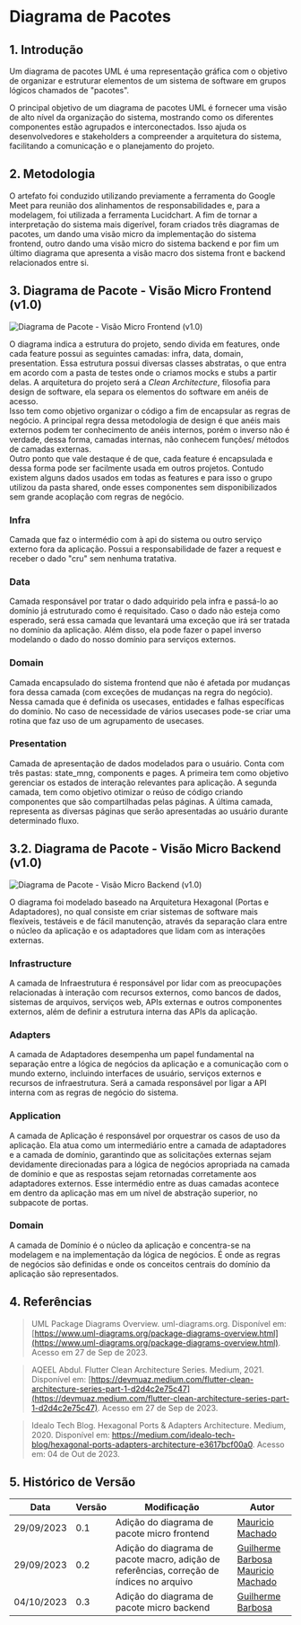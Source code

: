 # Diagrama de Pacotes

## 1. Introdução

Um diagrama de pacotes UML é uma representação gráfica com o objetivo de organizar e estruturar elementos de um sistema de software em grupos lógicos chamados de "pacotes".

O principal objetivo de um diagrama de pacotes UML é fornecer uma visão de alto nível da organização do sistema, mostrando como os diferentes componentes estão agrupados e interconectados. Isso ajuda os desenvolvedores e stakeholders a compreender a arquitetura do sistema, facilitando a comunicação e o planejamento do projeto.

## 2. Metodologia
O artefato foi conduzido utilizando previamente a ferramenta do Google Meet para reunião dos alinhamentos de responsabilidades e, para a modelagem, foi utilizada a ferramenta Lucidchart. A fim de tornar a interpretação do sistema mais digerível, foram criados três diagramas de pacotes, um dando uma visão micro da implementação do sistema frontend, outro dando uma visão micro do sistema backend e por fim um último diagrama que apresenta a visão macro dos sistema front e backend relacionados entre si.

## 3. Diagrama de Pacote - Visão Micro Frontend (v1.0)

![Diagrama de Pacote - Visão Micro Frontend (v1.0)](../Assets//Modelagem/Estatica/diagrama_pacote_frontend_micro_v1.png)

O diagrama indica a estrutura do projeto, sendo divida em features, onde cada feature possui as seguintes camadas: infra, data, domain, presentation. Essa estrutura possui diversas classes abstratas, o que entra em acordo com a pasta de testes onde o criamos mocks e stubs a partir delas. A arquitetura do projeto será a _Clean Architecture_, filosofia para design de software, ela separa os elementos do software em anéis de acesso.<br>
Isso tem como objetivo organizar o código a fim de encapsular as regras de negócio. A principal regra dessa metodologia de design é que anéis mais externos podem ter conhecimento de anéis internos, porém o inverso não é verdade, dessa forma, camadas internas, não conhecem funções/ métodos de camadas externas.<br>
Outro ponto que vale destaque é de que, cada feature é encapsulada e dessa forma pode ser facilmente usada em outros projetos. Contudo existem alguns dados usados em todas as features e para isso o grupo utilizou da pasta shared, onde esses componentes sem disponibilizados sem grande acoplação com regras de negócio.

### Infra

Camada que faz o intermédio com à api do sistema ou outro serviço externo fora da aplicação. Possui a responsabilidade de fazer a request e receber o dado "cru" sem nenhuma tratativa.

### Data

Camada responsável por tratar o dado adquirido pela infra e passá-lo ao domínio já estruturado como é requisitado. Caso o dado não esteja como esperado, será essa camada que levantará uma exceção que irá ser tratada no domínio da aplicação. Além disso, ela pode fazer o papel inverso modelando o dado do nosso domínio para serviços externos.

### Domain

Camada encapsulado do sistema frontend que não é afetada por mudanças fora dessa camada (com exceções de mudanças na regra do negócio). Nessa camada que é definida os usecases, entidades e falhas específicas do domínio. No caso de necessidade de vários usecases pode-se criar uma rotina que faz uso de um agrupamento de usecases.

### Presentation

Camada de apresentação de dados modelados para o usuário. Conta com três pastas: state_mng, components e pages. A primeira tem como objetivo gerenciar os estados de interação relevantes para aplicação. A segunda camada, tem como objetivo otimizar o reúso de código criando componentes que são compartilhadas pelas páginas. A última camada, representa as diversas páginas que serão apresentadas ao usuário durante determinado fluxo.

## 3.2. Diagrama de Pacote - Visão Micro Backend (v1.0)

![Diagrama de Pacote - Visão Micro Backend (v1.0)](../Assets//Modelagem/Estatica/diagrama_pacote_backend_micro_v1.png)

O diagrama foi modelado baseado na Arquitetura Hexagonal (Portas e Adaptadores), no qual consiste em criar sistemas de software mais flexíveis, testáveis e de fácil manutenção, através da separação clara entre o núcleo da aplicação e os adaptadores que lidam com as interações externas.

### Infrastructure

A camada de Infraestrutura é responsável por lidar com as preocupações relacionadas à interação com recursos externos, como bancos de dados, sistemas de arquivos, serviços web, APIs externas e outros componentes externos, além de definir a estrutura interna das APIs da aplicação.

### Adapters

A camada de Adaptadores desempenha um papel fundamental na separação entre a lógica de negócios da aplicação e a comunicação com o mundo externo, incluindo interfaces de usuário, serviços externos e recursos de infraestrutura. Será a camada responsável por ligar a API interna com as regras de negócio do sistema.

### Application

A camada de Aplicação é responsável por orquestrar os casos de uso da aplicação. Ela atua como um intermediário entre a camada de adaptadores e a camada de domínio, garantindo que as solicitações externas sejam devidamente direcionadas para a lógica de negócios apropriada na camada de domínio e que as respostas sejam retornadas corretamente aos adaptadores externos. Esse intermédio entre as duas camadas acontece em dentro da aplicação mas em um nível de abstração superior, no subpacote de portas.

### Domain

A camada de Domínio é o núcleo da aplicação e concentra-se na modelagem e na implementação da lógica de negócios. É onde as regras de negócios são definidas e onde os conceitos centrais do domínio da aplicação são representados.

## 4. Referências

> UML Package Diagrams Overview. <bold>uml-diagrams.org<bold>. Disponível em: [https://www.uml-diagrams.org/package-diagrams-overview.html](https://www.uml-diagrams.org/package-diagrams-overview.html). Acesso em 27 de Sep de 2023.

> AQEEL Abdul. <bold>Flutter Clean Architecture Series<bold>. Medium, 2021. Disponível em: [https://devmuaz.medium.com/flutter-clean-architecture-series-part-1-d2d4c2e75c47](https://devmuaz.medium.com/flutter-clean-architecture-series-part-1-d2d4c2e75c47). Acesso em 27 de Sep de 2023.

> Idealo Tech Blog. Hexagonal Ports & Adapters Architecture. Medium, 2020. Disponível em: https://medium.com/idealo-tech-blog/hexagonal-ports-adapters-architecture-e3617bcf00a0. Acesso em: 04 de Out de 2023.

## 5. Histórico de Versão

| Data       | Versão | Modificação                                                                                | Autor                                                                                                         |
| ---------- | ------ | ------------------------------------------------------------------------------------------ | ------------------------------------------------------------------------------------------------------------- |
| 29/09/2023 | 0.1    | Adição do diagrama de pacote micro frontend                                               | [Mauricio Machado](https://github.com/MauricioMachadoFF)                                                      |
| 29/09/2023 | 0.2    | Adição do diagrama de pacote macro, adição de referências, correção de índices no arquivo | [Guilherme Barbosa](https://github.com/guibrbs) <br> [Mauricio Machado](https://github.com/MauricioMachadoFF) |
| 04/10/2023 | 0.3    | Adição do diagrama de pacote micro backend                 | [Guilherme Barbosa](https://github.com/guibrbs)
